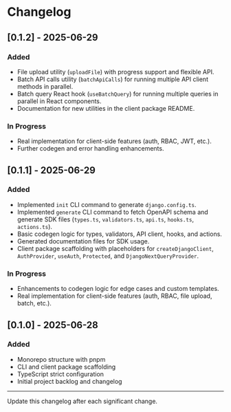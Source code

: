 # Changelog

## [0.1.2] - 2025-06-29
### Added
- File upload utility (`uploadFile`) with progress support and flexible API.
- Batch API calls utility (`batchApiCalls`) for running multiple API client methods in parallel.
- Batch query React hook (`useBatchQuery`) for running multiple queries in parallel in React components.
- Documentation for new utilities in the client package README.

### In Progress
- Real implementation for client-side features (auth, RBAC, JWT, etc.).
- Further codegen and error handling enhancements.

## [0.1.1] - 2025-06-29
### Added
- Implemented `init` CLI command to generate `django.config.ts`.
- Implemented `generate` CLI command to fetch OpenAPI schema and generate SDK files (`types.ts`, `validators.ts`, `api.ts`, `hooks.ts`, `actions.ts`).
- Basic codegen logic for types, validators, API client, hooks, and actions.
- Generated documentation files for SDK usage.
- Client package scaffolding with placeholders for `createDjangoClient`, `AuthProvider`, `useAuth`, `Protected`, and `DjangoNextQueryProvider`.

### In Progress
- Enhancements to codegen logic for edge cases and custom templates.
- Real implementation for client-side features (auth, RBAC, file upload, batch, etc.).

## [0.1.0] - 2025-06-28
### Added
- Monorepo structure with pnpm
- CLI and client package scaffolding
- TypeScript strict configuration
- Initial project backlog and changelog

---

Update this changelog after each significant change.
